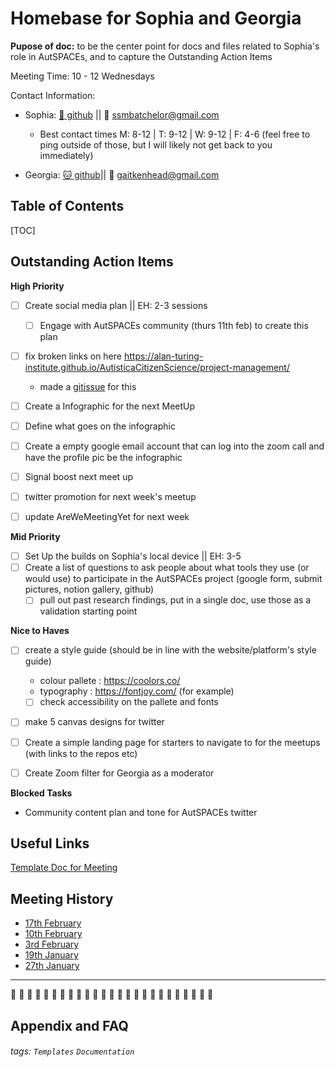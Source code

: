 
Homebase for Sophia and Georgia
===
**Pupose of doc:** to be the center point for docs and files related to Sophia's role in AutSPACEs, and to capture the Outstanding Action Items

Meeting Time: 10 - 12 Wednesdays

Contact Information:
- Sophia: [:octopus: github](https://github.com/BrainonSilicon) || :email: ssmbatchelor@gmail.com
    - Best contact times M: 8-12 | T: 9-12 | W: 9-12 | F: 4-6 (feel free to ping outside of those, but I will likely not get back to you immediately)

- Georgia: [:cat: github](https://github.com/GeorgiaHCA)|| :email: gaitkenhead@gmail.com

## Table of Contents

[TOC]


## Outstanding Action Items 


**High Priority**
- [ ] Create social media plan || EH: 2-3 sessions
    - [ ] Engage with AutSPACEs community (thurs 11th feb) to create this plan
- [ ] fix broken links on here https://alan-turing-institute.github.io/AutisticaCitizenScience/project-management/
    - made a [gitissue](https://github.com/alan-turing-institute/AutisticaCitizenScience/issues/421) for this
- [ ] Create a Infographic for the next MeetUp 
- [ ] Define what goes on the infographic
- [ ] Create a empty google email account that can log into the zoom call and have the profile pic be the infographic
- [ ] Signal boost next meet up 
- [ ] twitter promotion for next week's meetup
- [ ] update AreWeMeetingYet for next week


**Mid Priority**
- [ ] Set Up the builds on Sophia's local device || EH: 3-5
- [ ] Create a list of questions to ask people about what tools they use (or would use) to participate in the AutSPACEs project (google form, submit pictures, notion gallery, github)
    - [ ] pull out past research findings, put in a single doc, use those as a validation starting point 

**Nice to Haves** 
- [ ] create a style guide (should be in line with the website/platform's style guide)
    - colour pallete : https://coolors.co/
    - typography : https://fontjoy.com/ (for example)
    - [ ] check accessibility on the pallete and fonts 
- [ ] make 5 canvas designs for twitter
- [ ] Create a simple landing page for starters to navigate to for the meetups (with links to the repos etc)
- [ ] Create Zoom filter for Georgia as a moderator


**Blocked Tasks**
- Community content plan and tone for AutSPACEs twitter



## Useful Links

[Template Doc for Meeting](https://hackmd.io/@UtKXq-xnQiiEeb3IUxB0Yg/rkjZQrN1_/edit)


Meeting History
---
- [17th February](https://hackmd.io/6_T_hb7mT1O_G2Vb9-iyyw?both)
- [10th February](https://hackmd.io/L9a3lWDQTouB5mIBXWf31g)
- [3rd February](https://hackmd.io/@uwvZG8SpTRuTaKHqOXKA0w/B1aKdDPxd)
- [19th January](https://hackmd.io/@UtKXq-xnQiiEeb3IUxB0Yg/SJEYjm4kO/edit)
- [27th January](https://hackmd.io/08SLHGO2Sw-KzVzbPwhnbA)


---
:star2: :brain: :star2: :brain: :star2: :brain: :star2: :brain: :star2: :brain: :star2: :brain: :star2: :brain: :star2: :brain: :star2: :brain: :star2: :brain: :star2: :brain: :star2: :brain: :star2:

## Appendix and FAQ


###### tags: `Templates` `Documentation`
